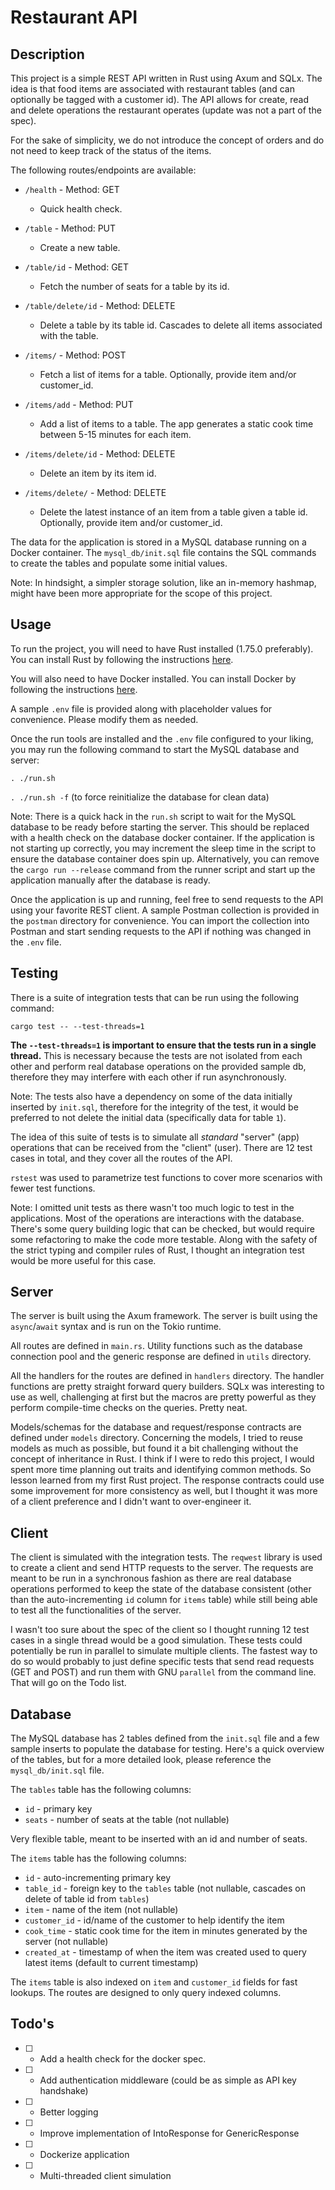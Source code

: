 # Restaurant API

## Description

This project is a simple REST API written in Rust using Axum and SQLx. The idea is that food items are associated with restaurant tables (and can optionally be tagged with a customer id). The API allows for create, read and delete operations the restaurant operates (update was not a part of the spec).

For the sake of simplicity, we do not introduce the concept of orders and do not need to keep track of the status of the items.

The following routes/endpoints are available:

- `/health` - Method: GET
  - Quick health check.

- `/table` - Method: PUT
  - Create a new table.

- `/table/id` - Method: GET
  - Fetch the number of seats for a table by its id.

- `/table/delete/id` - Method: DELETE
  - Delete a table by its table id. Cascades to delete all items associated with the table.

- `/items/` - Method: POST
  - Fetch a list of items for a table. Optionally, provide item and/or customer_id.

- `/items/add` - Method: PUT
  - Add a list of items to a table. The app generates a static cook time between 5-15 minutes for each item.

- `/items/delete/id` - Method: DELETE
  - Delete an item by its item id.

- `/items/delete/` - Method: DELETE
  - Delete the latest instance of an item from a table given a table id. Optionally, provide item and/or customer_id.

The data for the application is stored in a MySQL database running on a Docker container. The `mysql_db/init.sql` file contains the SQL commands to create the tables and populate some initial values.

Note: In hindsight, a simpler storage solution, like an in-memory hashmap, might have been more appropriate for the scope of this project.

## Usage

To run the project, you will need to have Rust installed (1.75.0 preferably). You can install Rust by following the instructions [here](https://www.rust-lang.org/tools/install).

You will also need to have Docker installed. You can install Docker by following the instructions [here](https://docs.docker.com/get-docker/).

A sample `.env` file is provided along with placeholder values for convenience. Please modify them as needed.

Once the run tools are installed and the `.env` file configured to your liking, you may run the following command to start the MySQL database and server:

```. ./run.sh```

```. ./run.sh -f``` (to force reinitialize the database for clean data)

Note: There is a quick hack in the `run.sh` script to wait for the MySQL database to be ready before starting the server. This should be replaced with a health check on the database docker container. If the application is not starting up correctly, you may increment the sleep time in the script to ensure the database container does spin up. Alternatively, you can remove the `cargo run --release` command from the runner script and start up the application manually after the database is ready.

Once the application is up and running, feel free to send requests to the API using your favorite REST client. A sample Postman collection is provided in the `postman` directory for convenience. You can import the collection into Postman and start sending requests to the API if nothing was changed in the `.env` file.

## Testing

There is a suite of integration tests that can be run using the following command:

```cargo test -- --test-threads=1```

**The `--test-threads=1` is important to ensure that the tests run in a single thread.** This is necessary because the tests are not isolated from each other and perform real database operations on the provided sample db, therefore they may interfere with each other if run asynchronously.

Note: The tests also have a dependency on some of the data initially inserted by `init.sql`, therefore for the integrity of the test, it would be preferred to not delete the initial data (specifically data for table `1`).

The idea of this suite of tests is to simulate all _standard_ "server" (app) operations that can be received from the "client" (user). There are 12 test cases in total, and they cover all the routes of the API.

`rstest` was used to parametrize test functions to cover more scenarios with fewer test functions.

Note: I omitted unit tests as there wasn't too much logic to test in the applications. Most of the operations are interactions with the database. There's some query building logic that can be checked, but would require some refactoring to make the code more testable. Along with the safety of the strict typing and compiler rules of Rust, I thought an integration test would be more useful for this case.

## Server

The server is built using the Axum framework. The server is built using the `async`/`await` syntax and is run on the Tokio runtime.

All routes are defined in `main.rs`. Utility functions such as the database connection pool and the generic response are defined in `utils` directory.

All the handlers for the routes are defined in `handlers` directory. The handler functions are pretty straight forward query builders. SQLx was interesting to use as well, challenging at first but the macros are pretty powerful as they perform compile-time checks on the queries. Pretty neat.

Models/schemas for the database and request/response contracts are defined under `models` directory. Concerning the models, I tried to reuse models as much as possible, but found it a bit challenging without the concept of inheritance in Rust. I think if I were to redo this project, I would spent more time planning out traits and identifying common methods. So lesson learned from my first Rust project. The response contracts could use some improvement for more consistency as well, but I thought it was more of a client preference and I didn't want to over-engineer it.

## Client

The client is simulated with the integration tests. The `reqwest` library is used to create a client and send HTTP requests to the server. The requests are meant to be run in a synchronous fashion as there are real database operations performed to keep the state of the database consistent (other than the auto-incrementing `id` column for `items` table) while still being able to test all the functionalities of the server.

I wasn't too sure about the spec of the client so I thought running 12 test cases in a single thread would be a good simulation. These tests could potentially be run in parallel to simulate multiple clients. The fastest way to do so would probably to just define specific tests that send read requests (GET and POST) and run them with GNU `parallel` from the command line. That will go on the Todo list.

## Database

The MySQL database has 2 tables defined from the `init.sql` file and a few sample inserts to populate the database for testing. Here's a quick overview of the tables, but for a more detailed look, please reference the `mysql_db/init.sql` file.

The `tables` table has the following columns:

- `id` - primary key
- `seats` - number of seats at the table (not nullable)

Very flexible table, meant to be inserted with an id and number of seats.

The `items` table has the following columns:

- `id` - auto-incrementing primary key
- `table_id` - foreign key to the `tables` table (not nullable, cascades on delete of table id from `tables`)
- `item` - name of the item (not nullable)
- `customer_id` - id/name of the customer to help identify the item
- `cook_time` - static cook time for the item in minutes generated by the server (not nullable)
- `created_at` - timestamp of when the item was created used to query latest items (default to current timestamp)

The `items` table is also indexed on `item` and `customer_id` fields for fast lookups. The routes are designed to only query indexed columns.

## Todo's

- [ ] - Add a health check for the docker spec.
- [ ] - Add authentication middleware (could be as simple as API key handshake)
- [ ] - Better logging
- [ ] - Improve implementation of IntoResponse for GenericResponse
- [ ] - Dockerize application
- [ ] - Multi-threaded client simulation
